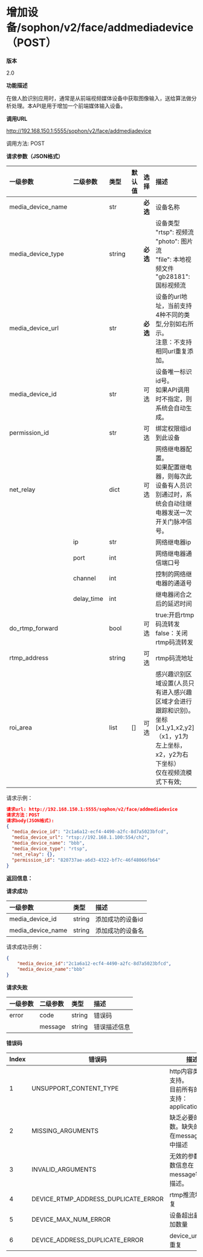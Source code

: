 # 增加设备/sophon/v2/face/addmediadevice（POST）

**版本**

2.0

**功能描述**

在做人脸识别应用时，通常是从前端视频媒体设备中获取图像输入，送给算法做分析处理。本API是用于增加一个前端媒体输入设备。

**调用URL**

http://192.168.150.1:5555/sophon/v2/face/addmediadevice

调用方法: POST

**请求参数（JSON格式）**

| 一级参数          | 二级参数     | 类型   | 默认值    |选择     | 描述          | 示例 |
| :---------------  | :---------- | :---- |:------- | :------- | :----------------------------------------------------------- |-------- |       
| media_device_name |              | str    |         | **必选** | 设备名称                                                     | "前门摄像头" |
| media_device_type |              | string |         | **必选** | 设备类型<br />"rtsp": 视频流<br />"photo": 图片流<br />"file": 本地视频文件<br />"gb28181": 国标视频流 | "rtsp" |
| media_device_url  |              | str    |         | **必选** | 设备的url地址，当前支持4种不同的类型,分别如右所示。 </br>注意：不支持相同url重复添加。 | "rtsp://192.168.1.100:554/main/av" </br>"192.168.1.22" </br> "/data/test.mp4"</br>"gb28281://xxxx" |
| media_device_id   |              | str    |         | 可选     | 设备唯一标识id号。<br />如果API调用时不指定，则系统会自动生成。 | |
| permission_id     |              | str    |         | 可选     | 绑定权限组id到此设备                                               | |
| net_relay         |              | dict   |         | 可选     | 网络继电器配置。</br>如果配置继电器，则每次此设备有人员识别通过时，系统会自动往继电器发送一次开关门脉冲信号。 | |
|                   | ip           | str    |         |          | 网络继电器ip                                                 | |
|                   | port         | int    |         |          | 网络继电器通信端口号                                         | |
|                   | channel      | int    |         |          | 控制的网络继电器的通道号                                     | |
|                   | delay_time   | int    |         |          | 继电器闭合之后的延迟时间                                     | |
| do_rtmp_forward   |              | bool   |         | 可选     | true:开启rtmp码流转发<br />false：关闭rtmp码流转发           | |
| rtmp_address      |              | string |         | 可选     | rtmp码流地址                                                 | |
| roi_area          |              | list   |   []      | 可选     | 感兴趣识别区域设置(人员只有进入感兴趣区域才会进行跟踪和识别)。</br>坐标[x1,y1,x2,y2]（x1，y1为左上坐标，x2，y2为右下坐标）<br />仅在视频流模式下有效; | [0,0,1920,1080]|

请求示例：

```json
请求url: http://192.168.150.1:5555/sophon/v2/face/addmediadevice
请求方法：POST
请求body(JSON格式):
{
  "media_device_id": "2c1a6a12-ecf4-4490-a2fc-8d7a5023bfcd", 
  "media_device_url": "rtsp://192.168.1.100:554/ch2",
  "media_device_name": "bbb",
  "media_device_type": "rtsp",
  "net_relay": {},
  "permission_id": "820737ae-a6d3-4322-bf7c-46f48066fb64"
}
```

**返回信息：**

**请求成功**

| 一级参数          | 类型   | 描述             |
| :---------------- | :----- | :--------------- |
| media_device_id   | string | 添加成功的设备id |
| media_device_name | string | 添加成功的设备名 |

请求成功示例：

```json
{
    "media_device_id":"2c1a6a12-ecf4-4490-a2fc-8d7a5023bfcd",
    "media_device_name":"bbb"
}
```

**请求失败**

| 一级参数 | 二级参数 | 类型   | 描述       |
| :------- | :------- | :----- | :--------- |
| error    | code     | string    | 错误码 |
|          | message  | string | 错误描述信息   |

**错误码**

| Index | 错误码                              | 描述                                                         |
| ----- | ----------------------------------- | ------------------------------------------------------------ |
| 1     | UNSUPPORT_CONTENT_TYPE              | http内容类型不支持。<br/>目前所有的请求支持：application/json |
| 2     | MISSING_ARGUMENTS                   | 缺乏必要的参数。缺失的参数在message字段中描述                |
| 3     | INVALID_ARGUMENTS                   | 无效的参数。参数信息在message字段中描述。                    |
| 4     | DEVICE_RTMP_ADDRESS_DUPLICATE_ERROR | rtmp推流地址重复                                             |
| 5     | DEVICE_MAX_NUM_ERROR                | 设备超出最大添加数量                                         |
| 6     | DEVICE_ADDRESS_DUPLICATE_ERROR      | device_url地址重复                                           |
